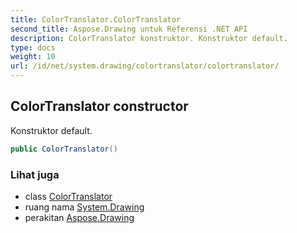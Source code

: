 ```yaml
---
title: ColorTranslator.ColorTranslator
second_title: Aspose.Drawing untuk Referensi .NET API
description: ColorTranslator konstruktor. Konstruktor default.
type: docs
weight: 10
url: /id/net/system.drawing/colortranslator/colortranslator/
---
```

## ColorTranslator constructor

Konstruktor default.

```csharp
public ColorTranslator()
```

### Lihat juga

* class [ColorTranslator](../)
* ruang nama [System.Drawing](../../colortranslator/)
* perakitan [Aspose.Drawing](../../../)


